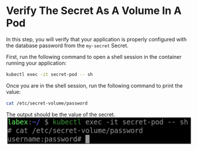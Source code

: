 # Verify The Secret As A Volume In A Pod

In this step, you will verify that your application is properly configured with the database password from the `my-secret` Secret.

First, run the following command to open a shell session in the container running your application:

```bash
kubectl exec -it secret-pod -- sh
```

Once you are in the shell session, run the following command to print the value:

```bash
cat /etc/secret-volume/password
```

The output should be the value of the secret.
![lab-configuring-apps-with-secrets-5](assets/lab-configuring-apps-with-secrets-5.png)
